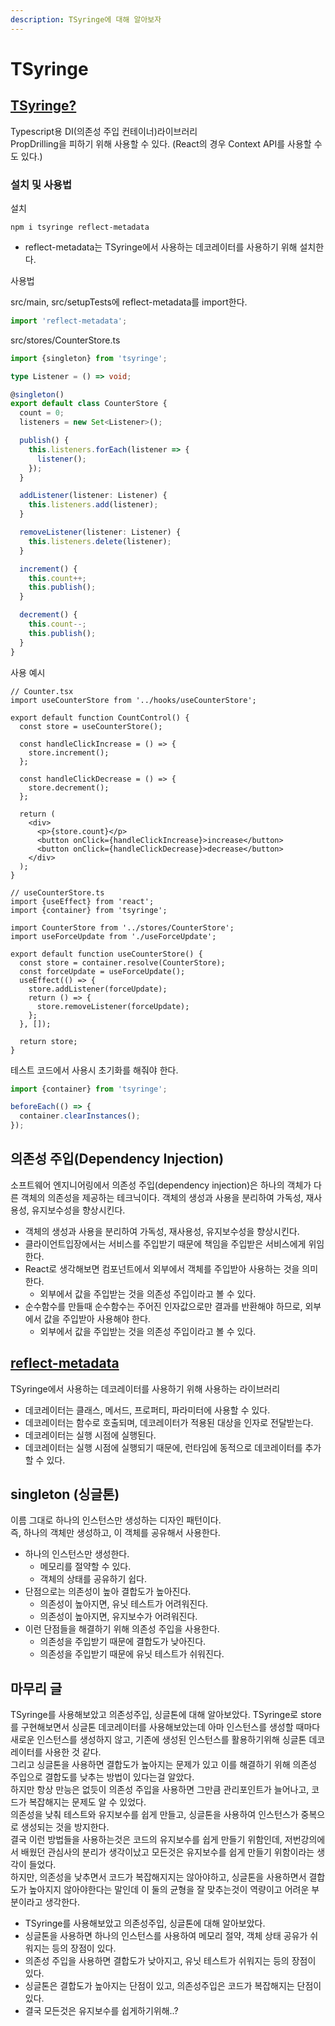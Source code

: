 ```yaml
---
description: TSyringe에 대해 알아보자
---
```


# TSyringe

## [TSyringe?](https://github.com/microsoft/tsyringe)

Typescript용 DI(의존성 주입 컨테이너)라이브러리  
PropDrilling을 피하기 위해 사용할 수 있다. (React의 경우 Context API를 사용할 수도 있다.)  

### 설치 및 사용법

설치

```shell
npm i tsyringe reflect-metadata
```

- reflect-metadata는 TSyringe에서 사용하는 데코레이터를 사용하기 위해 설치한다.

사용법

src/main, src/setupTests에 reflect-metadata를 import한다.

```ts
import 'reflect-metadata';
```

src/stores/CounterStore.ts

```ts
import {singleton} from 'tsyringe';

type Listener = () => void;

@singleton()
export default class CounterStore {
  count = 0;
  listeners = new Set<Listener>();

  publish() {
    this.listeners.forEach(listener => {
      listener();
    });
  }

  addListener(listener: Listener) {
    this.listeners.add(listener);
  }

  removeListener(listener: Listener) {
    this.listeners.delete(listener);
  }

  increment() {
    this.count++;
    this.publish();
  }

  decrement() {
    this.count--;
    this.publish();
  }
}
```

사용 예시

```tsx
// Counter.tsx
import useCounterStore from '../hooks/useCounterStore';

export default function CountControl() {
  const store = useCounterStore();

  const handleClickIncrease = () => {
    store.increment();
  };

  const handleClickDecrease = () => {
    store.decrement();
  };

  return (
    <div>
      <p>{store.count}</p>
      <button onClick={handleClickIncrease}>increase</button>
      <button onClick={handleClickDecrease}>decrease</button>
    </div>
  );
}

// useCounterStore.ts
import {useEffect} from 'react';
import {container} from 'tsyringe';

import CounterStore from '../stores/CounterStore';
import useForceUpdate from './useForceUpdate';

export default function useCounterStore() {
  const store = container.resolve(CounterStore);
  const forceUpdate = useForceUpdate();
  useEffect(() => {
    store.addListener(forceUpdate);
    return () => {
      store.removeListener(forceUpdate);
    };
  }, []);

  return store;
}

```

테스트 코드에서 사용시 초기화를 해줘야 한다.

```ts
import {container} from 'tsyringe';

beforeEach(() => {
  container.clearInstances();
});
```

## 의존성 주입(Dependency Injection)

소프트웨어 엔지니어링에서 의존성 주입(dependency injection)은 하나의 객체가 다른 객체의 의존성을 제공하는 테크닉이다.
객체의 생성과 사용을 분리하여 가독성, 재사용성, 유지보수성을 향상시킨다.

- 객체의 생성과 사용을 분리하여 가독성, 재사용성, 유지보수성을 향상시킨다.
- 클라이언트입장에서는 서비스를 주입받기 때문에 책임을 주입받은 서비스에게 위임한다.
- React로 생각해보면 컴포넌트에서 외부에서 객체를 주입받아 사용하는 것을 의미한다.
  - 외부에서 값을 주입받는 것을 의존성 주입이라고 볼 수 있다.
- 순수함수를 만들때 순수함수는 주어진 인자값으로만 결과를 반환해야 하므로, 외부에서 값을 주입받아 사용해야 한다.
  - 외부에서 값을 주입받는 것을 의존성 주입이라고 볼 수 있다.

## [reflect-metadata](https://www.npmjs.com/package/reflect-metadata)

TSyringe에서 사용하는 데코레이터를 사용하기 위해 사용하는 라이브러리  

- 데코레이터는 클래스, 메서드, 프로퍼티, 파라미터에 사용할 수 있다.
- 데코레이터는 함수로 호출되며, 데코레이터가 적용된 대상을 인자로 전달받는다.
- 데코레이터는 실행 시점에 실행된다.
- 데코레이터는 실행 시점에 실행되기 때문에, 런타임에 동적으로 데코레이터를 추가할 수 있다.

## singleton (싱글톤)

이름 그대로 하나의 인스턴스만 생성하는 디자인 패턴이다.  
즉, 하나의 객체만 생성하고, 이 객체를 공유해서 사용한다.

- 하나의 인스턴스만 생성한다.
  - 메모리를 절약할 수 있다.
  - 객체의 상태를 공유하기 쉽다.
- 단점으로는 의존성이 높아 결합도가 높아진다.
  - 의존성이 높아지면, 유닛 테스트가 어려워진다.
  - 의존성이 높아지면, 유지보수가 어려워진다.
- 이런 단점들을 해결하기 위해 의존성 주입을 사용한다.
  - 의존성을 주입받기 때문에 결합도가 낮아진다.
  - 의존성을 주입받기 때문에 유닛 테스트가 쉬워진다.

## 마무리 글

TSyringe를 사용해보았고 의존성주입, 싱글톤에 대해 알아보았다.
TSyringe로 store를 구현해보면서 싱글톤 데코레이터를 사용해보았는데 아마 인스턴스를 생성할 때마다 새로운 인스턴스를 생성하지 않고, 기존에 생성된 인스턴스를 활용하기위해 싱글톤 데코레이터를 사용한 것 같다.  
그리고 싱글톤을 사용하면 결합도가 높아지는 문제가 있고 이를 해결하기 위해 의존성 주입으로 결합도를 낮추는 방법이 있다는걸 알았다.  
하지만 항상 만능은 없듯이 의존성 주입을 사용하면 그만큼 관리포인트가 늘어나고, 코드가 복잡해지는 문제도 알 수 있었다.  
의존성을 낮춰 테스트와 유지보수를 쉽게 만들고, 싱글톤을 사용하여 인스턴스가 중복으로 생성되는 것을 방지한다.  
결국 이런 방법들을 사용하는것은 코드의 유지보수를 쉽게 만들기 위함인데, 저번강의에서 배웠던 관심사의 분리가 생각이났고 모든것은 유지보수를 쉽게 만들기 위함이라는 생각이 들었다.  
하지만, 의존성을 낮추면서 코드가 복잡해지지는 않아야하고, 싱글톤을 사용하면서 결합도가 높아지지 않아야한다는 말인데 이 둘의 균형을 잘 맞추는것이 역량이고 어려운 부분이라고 생각한다.  

- TSyringe를 사용해보았고 의존성주입, 싱글톤에 대해 알아보았다.
- 싱글톤을 사용하면 하나의 인스턴스를 사용하여 메모리 절약, 객체 상태 공유가 쉬워지는 등의 장점이 있다.
- 의존성 주입을 사용하면 결합도가 낮아지고, 유닛 테스트가 쉬워지는 등의 장점이 있다.
- 싱글톤은 결합도가 높아지는 단점이 있고, 의존성주입은 코드가 복잡해지는 단점이 있다.
- 결국 모든것은 유지보수를 쉽게하기위해..?
